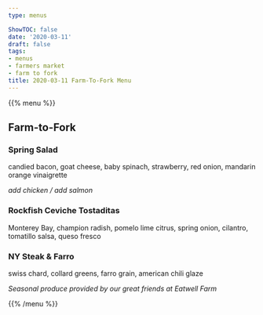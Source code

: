 ```yaml
---
type: menus

ShowTOC: false
date: '2020-03-11'
draft: false
tags:
- menus
- farmers market
- farm to fork
title: 2020-03-11 Farm-To-Fork Menu
---
```


{{% menu %}}

## Farm\-to\-Fork

### Spring Salad

candied bacon, goat cheese, baby spinach, strawberry, 
red onion, mandarin orange vinaigrette

*add chicken / add salmon*

### Rockfish Ceviche Tostaditas

Monterey Bay, champion radish, pomelo lime citrus, 
spring onion, cilantro, tomatillo salsa, queso fresco


### NY Steak & Farro

swiss chard, collard greens, farro grain, american chili glaze


*Seasonal produce provided by our great friends at Eatwell Farm*

{{% /menu %}}
